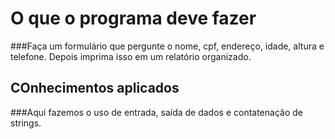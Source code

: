 # O que o programa deve fazer

###Faça um formulário que pergunte o nome, cpf, endereço, idade, altura e telefone.
Depois imprima isso em um relatório organizado.

## COnhecimentos aplicados

###Aqui fazemos o uso de entrada, saída de dados e contatenação de strings.

